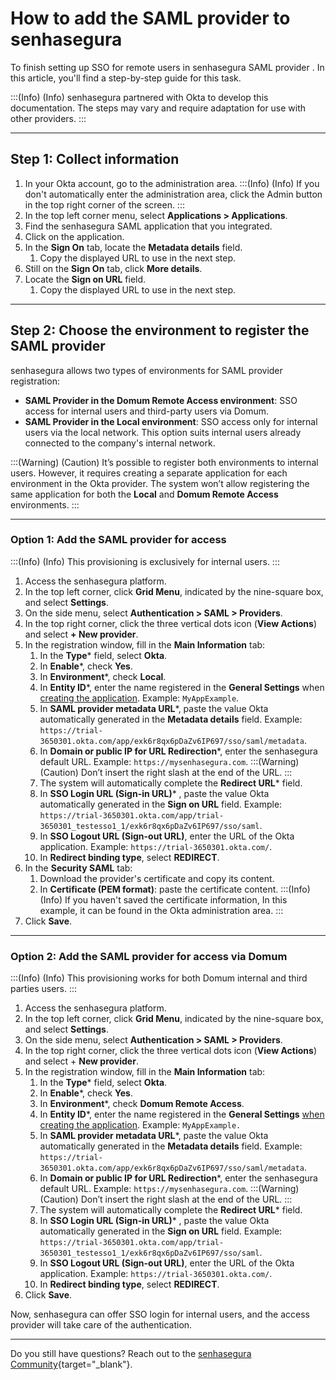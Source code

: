 # How to add the SAML provider to senhasegura

To finish setting up SSO for remote users in senhasegura SAML provider . In this article, you'll find a step-by-step guide for this task.

:::(Info) (Info)
senhasegura partnered with Okta to develop this documentation. The steps may vary and require adaptation for use with other providers.
:::

* * *
## Step 1: Collect information

1. In your Okta account, go to the administration area. 
:::(Info) (Info)
If you don't automatically enter the administration area, click the Admin button in the top right corner of the screen.
:::
2. In the top left corner menu, select **Applications > Applications**.
3. Find the senhasegura SAML application that you integrated.
4. Click on the application.
5. In the **Sign On** tab, locate the **Metadata details** field.
    1. Copy the displayed URL to use in the next step.
6. Still on the **Sign On** tab, click **More details**.
7. Locate the **Sign on URL** field.
    1. Copy the displayed URL to use in the next step. 

* * *
## Step 2: Choose the environment to register the SAML provider

senhasegura allows two types of environments for SAML provider registration:

* **SAML Provider in the Domum Remote Access environment**: SSO access for internal users and third-party users via Domum.
* **SAML Provider in the Local environment**: SSO access only for internal users via the local network. This option suits internal users already connected to the company's internal network.

:::(Warning) (Caution)
It’s possible to register both environments to internal users. However, it requires creating a separate application for each environment in the Okta provider. The system won’t allow registering the same application for both the **Local** and **Domum Remote Access** environments.
:::

* * *

### Option 1: Add the SAML provider for access

:::(Info) (Info)
This provisioning is exclusively for internal users.
:::

1. Access the senhasegura platform.
2. In the top left corner, click **Grid Menu**, indicated by the nine-square box, and select **Settings**.
3. On the side menu, select **Authentication > SAML > Providers**.
4. In the top right corner, click the three vertical dots icon (**View Actions**) and select **+ New provider**.
5. In the registration window, fill in the **Main Information** tab:
    1. In the **Type*** field, select **Okta**.
    2. In **Enable***, check **Yes**.
    3. In **Environment***, check **Local**.
    4. In **Entity ID***, enter the name registered in the **General Settings** when [creating the application](/v3-33/docs/administration-how-to-create-a-saml-application-with-okta). Example: ```MyAppExample```.
    5. In **SAML provider metadata URL***, paste the value Okta automatically generated in the **Metadata details** field. Example: ```https://trial-3650301.okta.com/app/exk6r8qx6pDaZv6IP697/sso/saml/metadata```.
    6. In **Domain or public IP for URL Redirection***, enter the senhasegura default URL. Example: ```https://mysenhasegura.com```. 
    :::(Warning) (Caution)
    Don’t insert the right slash at the end of the URL.
    :::
    7. The system will automatically complete the **Redirect URL*** field.
    8. In **SSO Login URL (Sign-in URL)*** , paste the value Okta automatically generated in the **Sign on URL** field. Example: ```https://trial-3650301.okta.com/app/trial-3650301_testesso1_1/exk6r8qx6pDaZv6IP697/sso/saml```.
    9. In  **SSO Logout URL (Sign-out URL)**, enter the URL of the Okta application. Example: ```https://trial-3650301.okta.com/```.
    10. In  **Redirect binding type**, select **REDIRECT**.
6. In the **Security SAML** tab:
    1. Download the provider's certificate and copy its content.
    2. In **Certificate (PEM format)**: paste the certificate content.
    :::(Info) (Info)
    If you haven't saved the certificate information, In this example, it can be found in the Okta administration area.
    ::: 
8. Click **Save**.

* * *
### Option 2: Add the SAML provider for access via Domum

:::(Info) (Info)
This provisioning works for both Domum internal and third parties users.
:::

1. Access the senhasegura platform.
2. In the top left corner, click **Grid Menu**, indicated by the nine-square box, and select **Settings**.
3. On the side menu, select **Authentication > SAML > Providers**.
4. In the top right corner, click the three vertical dots icon (**View Actions**) and select + **New provider**.
5. In the registration window, fill in the **Main Information** tab:
    1. In the **Type*** field, select **Okta**.
    2. In **Enable***, check **Yes**.
    3. In **Environment***, check **Domum Remote Access**.
    4. In **Entity ID***, enter the name registered in the **General Settings** [when creating the application](/v3-33/docs/administration-how-to-create-a-saml-application-with-okta). Example: ```MyAppExample.```
    5. In **SAML provider metadata URL***, paste the value Okta automatically generated in the **Metadata details** field. Example: ```https://trial-3650301.okta.com/app/exk6r8qx6pDaZv6IP697/sso/saml/metadata```.
    6. In **Domain or public IP for URL Redirection***, enter the senhasegura default URL. Example: ```https://mysenhasegura.com```. 
    :::(Warning) (Caution)
    Don’t insert the right slash at the end of the URL.
    :::
    7. The system will automatically complete the **Redirect URL*** field.
    8. In **SSO Login URL (Sign-in URL)*** , paste the value Okta automatically generated in the **Sign on URL** field. Example: ```https://trial-3650301.okta.com/app/trial-3650301_testesso1_1/exk6r8qx6pDaZv6IP697/sso/saml```.
    9. In  **SSO Logout URL (Sign-out URL)**, enter the URL of the Okta application. Example: ```https://trial-3650301.okta.com/```.
    10. In  **Redirect binding type**, select **REDIRECT**.
6. Click **Save**.

Now, senhasegura can offer SSO login for internal users, and the access provider will take care of the authentication.

* * *
Do you still have questions? Reach out to the [senhasegura Community](https://community.senhasegura.io/){target="_blank"}.
